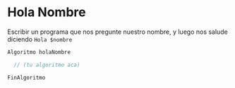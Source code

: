 Hola Nombre
===========

Escribir un programa que nos pregunte nuestro nombre, y luego nos salude
diciendo `Hola $nombre`

```scala
Algoritmo holaNombre

  // (tu algoritmo aca)

FinAlgoritmo
```
